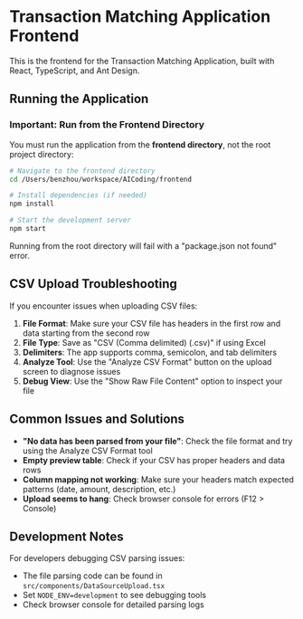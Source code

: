 # Transaction Matching Application Frontend

This is the frontend for the Transaction Matching Application, built with React, TypeScript, and Ant Design.

## Running the Application

### Important: Run from the Frontend Directory

You must run the application from the **frontend directory**, not the root project directory:

```bash
# Navigate to the frontend directory
cd /Users/benzhou/workspace/AICoding/frontend

# Install dependencies (if needed)
npm install

# Start the development server
npm start
```

Running from the root directory will fail with a "package.json not found" error.

## CSV Upload Troubleshooting

If you encounter issues when uploading CSV files:

1. **File Format**: Make sure your CSV file has headers in the first row and data starting from the second row
2. **File Type**: Save as "CSV (Comma delimited) (.csv)" if using Excel
3. **Delimiters**: The app supports comma, semicolon, and tab delimiters
4. **Analyze Tool**: Use the "Analyze CSV Format" button on the upload screen to diagnose issues
5. **Debug View**: Use the "Show Raw File Content" option to inspect your file

## Common Issues and Solutions

- **"No data has been parsed from your file"**: Check the file format and try using the Analyze CSV Format tool
- **Empty preview table**: Check if your CSV has proper headers and data rows
- **Column mapping not working**: Make sure your headers match expected patterns (date, amount, description, etc.)
- **Upload seems to hang**: Check browser console for errors (F12 > Console)

## Development Notes

For developers debugging CSV parsing issues:
- The file parsing code can be found in `src/components/DataSourceUpload.tsx`
- Set `NODE_ENV=development` to see debugging tools
- Check browser console for detailed parsing logs 